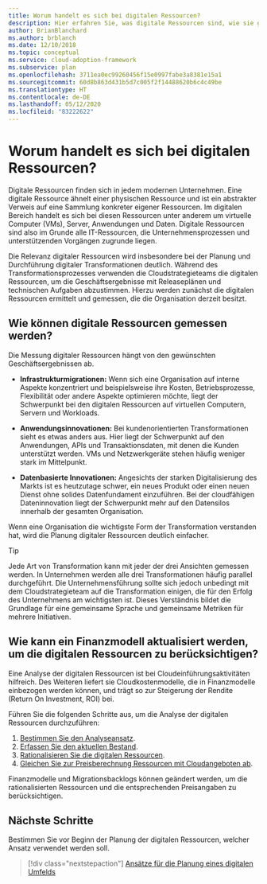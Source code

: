 ```yaml
---
title: Worum handelt es sich bei digitalen Ressourcen?
description: Hier erfahren Sie, was digitale Ressourcen sind, wie sie gemessen werden können und wie Sie ein Finanzmodell entsprechend Ihrer digitalen Ressourcen aktualisieren.
author: BrianBlanchard
ms.author: brblanch
ms.date: 12/10/2018
ms.topic: conceptual
ms.service: cloud-adoption-framework
ms.subservice: plan
ms.openlocfilehash: 3711ea0ec99260456f15e0997fabe3a8381e15a1
ms.sourcegitcommit: 60d8b863d431b5d7c005f2f14488620b6c4c49be
ms.translationtype: HT
ms.contentlocale: de-DE
ms.lasthandoff: 05/12/2020
ms.locfileid: "83222622"
---
```

<!-- markdownlint-disable MD026 -->

# <a name="what-is-a-digital-estate"></a>Worum handelt es sich bei digitalen Ressourcen?

Digitale Ressourcen finden sich in jedem modernen Unternehmen. Eine digitale Ressource ähnelt einer physischen Ressource und ist ein abstrakter Verweis auf eine Sammlung konkreter eigener Ressourcen. Im digitalen Bereich handelt es sich bei diesen Ressourcen unter anderem um virtuelle Computer (VMs), Server, Anwendungen und Daten. Digitale Ressourcen sind also im Grunde alle IT-Ressourcen, die Unternehmensprozessen und unterstützenden Vorgängen zugrunde liegen.

Die Relevanz digitaler Ressourcen wird insbesondere bei der Planung und Durchführung digitaler Transformationen deutlich. Während des Transformationsprozesses verwenden die Cloudstrategieteams die digitalen Ressourcen, um die Geschäftsergebnisse mit Releaseplänen und technischen Aufgaben abzustimmen. Hierzu werden zunächst die digitalen Ressourcen ermittelt und gemessen, die die Organisation derzeit besitzt.

## <a name="how-can-a-digital-estate-be-measured"></a>Wie können digitale Ressourcen gemessen werden?

Die Messung digitaler Ressourcen hängt von den gewünschten Geschäftsergebnissen ab.

- **Infrastrukturmigrationen:** Wenn sich eine Organisation auf interne Aspekte konzentriert und beispielsweise ihre Kosten, Betriebsprozesse, Flexibilität oder andere Aspekte optimieren möchte, liegt der Schwerpunkt bei den digitalen Ressourcen auf virtuellen Computern, Servern und Workloads.

- **Anwendungsinnovationen:** Bei kundenorientierten Transformationen sieht es etwas anders aus. Hier liegt der Schwerpunkt auf den Anwendungen, APIs und Transaktionsdaten, mit denen die Kunden unterstützt werden. VMs und Netzwerkgeräte stehen häufig weniger stark im Mittelpunkt.

- **Datenbasierte Innovationen:** Angesichts der starken Digitalisierung des Markts ist es heutzutage schwer, ein neues Produkt oder einen neuen Dienst ohne solides Datenfundament einzuführen. Bei der cloudfähigen Dateninnovation liegt der Schwerpunkt mehr auf den Datensilos innerhalb der gesamten Organisation.

Wenn eine Organisation die wichtigste Form der Transformation verstanden hat, wird die Planung digitaler Ressourcen deutlich einfacher.

> [!TIP]
> Jede Art von Transformation kann mit jeder der drei Ansichten gemessen werden. In Unternehmen werden alle drei Transformationen häufig parallel durchgeführt. Die Unternehmensführung sollte sich jedoch unbedingt mit dem Cloudstrategieteam auf die Transformation einigen, die für den Erfolg des Unternehmens am wichtigsten ist. Dieses Verständnis bildet die Grundlage für eine gemeinsame Sprache und gemeinsame Metriken für mehrere Initiativen.

## <a name="how-can-a-financial-model-be-updated-to-reflect-the-digital-estate"></a>Wie kann ein Finanzmodell aktualisiert werden, um die digitalen Ressourcen zu berücksichtigen?

Eine Analyse der digitalen Ressourcen ist bei Cloudeinführungsaktivitäten hilfreich. Des Weiteren liefert sie Cloudkostenmodelle, die in Finanzmodelle einbezogen werden können, und trägt so zur Steigerung der Rendite (Return On Investment, ROI) bei.

Führen Sie die folgenden Schritte aus, um die Analyse der digitalen Ressourcen durchzuführen:

1. [Bestimmen Sie den Analyseansatz](./approach.md).
1. [Erfassen Sie den aktuellen Bestand](./inventory.md).
1. [Rationalisieren Sie die digitalen Ressourcen](./rationalize.md).
1. [Gleichen Sie zur Preisberechnung Ressourcen mit Cloudangeboten ab](./calculate.md).

Finanzmodelle und Migrationsbacklogs können geändert werden, um die rationalisierten Ressourcen und die entsprechenden Preisangaben zu berücksichtigen.

## <a name="next-steps"></a>Nächste Schritte

Bestimmen Sie vor Beginn der Planung der digitalen Ressourcen, welcher Ansatz verwendet werden soll.

> [!div class="nextstepaction"]
> [Ansätze für die Planung eines digitalen Umfelds](./approach.md)
